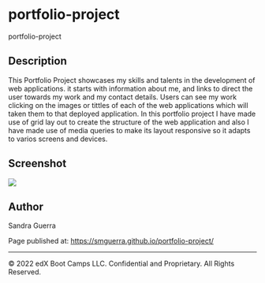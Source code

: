 # portfolio-project
portfolio-project


## Description 

This Portfolio Project showcases my skills and talents in the development of web applications. it starts with information about me, and links to direct the user towards my work and my contact details. Users can see my work clicking on the images or tittles of each of the web applications which will taken them to that deployed application. In this portfolio project I have made use of grid lay out to create the structure of the web application and also I have made use of media queries to make its layout responsive so it adapts to varios screens and devices.

## Screenshot

![](assets/images/screenshot.png)


## Author

Sandra Guerra


Page published at: https://smguerra.github.io/portfolio-project/

 ---
© 2022 edX Boot Camps LLC. Confidential and Proprietary. All Rights Reserved.

